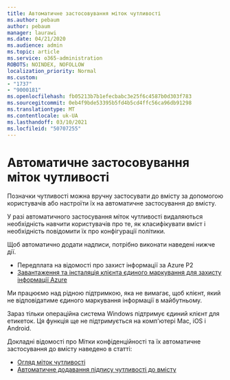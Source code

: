 ```yaml
---
title: Автоматичне застосовування міток чутливості
ms.author: pebaum
author: pebaum
manager: laurawi
ms.date: 04/21/2020
ms.audience: admin
ms.topic: article
ms.service: o365-administration
ROBOTS: NOINDEX, NOFOLLOW
localization_priority: Normal
ms.custom:
- "1737"
- "9000181"
ms.openlocfilehash: fb05213b7b1efecbabc3e25f6c4587b0d303f783
ms.sourcegitcommit: 0eb4f9bde53395b5fd4b5cd4ffc56ca96db91298
ms.translationtype: MT
ms.contentlocale: uk-UA
ms.lasthandoff: 03/10/2021
ms.locfileid: "50707255"
---
```

# <a name="auto-apply-sensitivity-labels"></a>Автоматичне застосовування міток чутливості

Позначки чутливості можна вручну застосувати до вмісту за допомогою користувачів або настроїти їх на автоматичне застосування до вмісту.

У разі автоматичного застосування міток чутливості видаляються необхідність навчити користувачів про те, як класифікувати вміст і необхідність повідомити їх про конфігурації політики.

Щоб автоматично додати надписи, потрібно виконати наведені нижче дії.

- Передплата на відомості про захист інформації за Azure P2
- [Завантаження та інсталяція клієнта єдиного маркування для захисту інформації Azure](https://docs.microsoft.com/azure/information-protection/rms-client/install-unifiedlabelingclient-app)

Ми працюємо над рідною підтримкою, яка не вимагає, щоб клієнт, який не відповідатиме єдиного маркування інформації в майбутньому.

Зараз тільки операційна система Windows підтримує єдиний клієнт для етикеток.  Ця функція ще не підтримується на комп'ютері Mac, iOS і Android.

Докладні відомості про Мітки конфіденційності та їх автоматичне застосування до вмісту наведено в статті:

- [Огляд міток чутливості](https://docs.microsoft.com/microsoft-365/compliance/sensitivity-labels)
- [Автоматичне додавання підпису чутливості до вмісту](https://docs.microsoft.com/microsoft-365/compliance/apply-sensitivity-label-automatically)